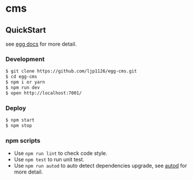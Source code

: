 # cms

## QuickStart

<!-- add docs here for user -->

see [egg docs][egg] for more detail.

### Development

```bash
$ git clone https://github.com/ljp1126/egg-cms.git
$ cd egg-cms
$ npm i or yarn
$ npm run dev
$ open http://localhost:7001/
```

### Deploy

```bash
$ npm start
$ npm stop
```

### npm scripts

- Use `npm run lint` to check code style.
- Use `npm test` to run unit test.
- Use `npm run autod` to auto detect dependencies upgrade, see [autod](https://www.npmjs.com/package/autod) for more detail.


[egg]: https://eggjs.org